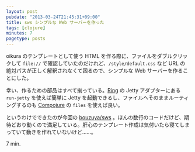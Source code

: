 ```yaml
---
layout: post
pubdate: "2013-03-24T21:45:31+09:00"
title: sws シンプルな Web サーバーを作った
tags: [clojure]
minutes: 7
pagetype: posts
---
```

oikura のテンプレートとして使う HTML を作る際に、ファイルをダブルクリックして `file://` で確認していたのだけれど、`/style/default.css` など URL の絶対パスが正しく解釈されなくて困るので、シンプルな Web サーバーを作ることにした。

幸い、作るための部品はすべて揃っている。[Ring][ring] の Jetty アダプターにある `run-jetty` を使えば簡単に Jetty を起動できるし、ファイルへそのままルーティングするのも [Compojure][compojure] の `files` を使えば良い。

というわけでできたのが今回の [bouzuya/sws][bouzuya/sws] 。ほんの数行のコードだけど、期待どおり動くので満足している。肝心のテンプレート作成は気付いたら寝てしまっていて動きを作れていないけど……。

7 min.

[bouzuya/sws]: https://github.com/bouzuya/sws
[ring]: https://github.com/ring-clojure/ring
[compojure]: https://github.com/weavejester/compojure

